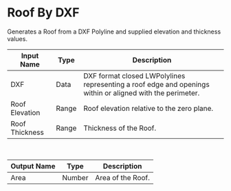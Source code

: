 

# Roof By DXF

Generates a Roof from a DXF Polyline and supplied elevation and thickness values.

|Input Name|Type|Description|
|---|---|---|
|DXF|Data|DXF format closed LWPolylines representing a roof edge and openings within or aligned with the perimeter.|
|Roof Elevation|Range|Roof elevation relative to the zero plane.|
|Roof Thickness|Range|Thickness of the Roof.|


<br>

|Output Name|Type|Description|
|---|---|---|
|Area|Number|Area of the Roof.|

